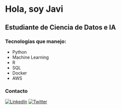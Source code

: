 # Hola, soy Javi

## Estudiante de Ciencia de Datos e IA

### Tecnologías que manejo:
- Python
- Machine Learning
- R
- SQL
- Docker
- AWS

### Contacto
[![LinkedIn](https://img.shields.io/badge/LinkedIn-Profile-blue)](https://www.linkedin.com/in/javier-p%C3%A9rez-vargas-8002b9213/)
[![Twitter](https://img.shields.io/badge/Twitter-Profile-blue)](https://twitter.com/javiipzv)

<!--
**javipzv/javipzv** is a ✨ _special_ ✨ repository because its `README.md` (this file) appears on your GitHub profile.

Here are some ideas to get you started:

- 🔭 I’m currently working on ...
- 🌱 I’m currently learning ...
- 👯 I’m looking to collaborate on ...
- 🤔 I’m looking for help with ...
- 💬 Ask me about ...
- 📫 How to reach me: ...
- 😄 Pronouns: ...
- ⚡ Fun fact: ...
-->
